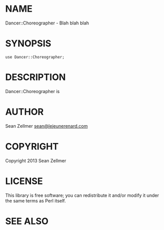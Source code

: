 # NAME

Dancer::Choreographer - Blah blah blah

# SYNOPSIS

    use Dancer::Choreographer;

# DESCRIPTION

Dancer::Choreographer is

# AUTHOR

Sean Zellmer <sean@lejeunerenard.com>

# COPYRIGHT

Copyright 2013 Sean Zellmer

# LICENSE

This library is free software; you can redistribute it and/or modify
it under the same terms as Perl itself.

# SEE ALSO
